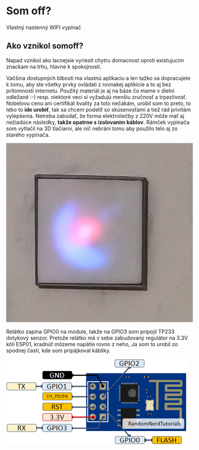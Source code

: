 # Som off?
Vlastný nastenný WIFI vypínač

## Ako vznikol somoff?
Napad vznikol ako lacnejsie vyriesit chytru domacnost oproti existujucim znackam na trhu, hlavne k spokojnosti.

Vačšina dostupných blbostí ma vlastnú aplikaciu a len tažko sa dopracujete k tomu, aby ste všetky prvky ovládali z rovnakej aplikície a to aj bez prítomnosti internetu. Použitý materiál je aj na báze čo mame v dielni odležané :-) resp. niektoré veci si vyžadujú menšiu zručnosť a trpezlivosť. Nobelovu cenu ani certifikát kvality za toto nečakám, urobil som to preto, to lebo to **ide urobiť**, tak sa chcem podeliť so skúsenosťami a tiež rád privítám vylepšenia. Netreba zabúdať, že forma elektroliečby z 220V môže mať aj nežiadúce následky, **takže opatrne s izolovaním káblov**. Rámček vypínača som vytlačil na 3D tlačiarni, ale nič nebráni tomu aby použilo telo aj zo starého vypínača.

![Vypinac](https://github.com/rpisoft/somoff/blob/main/images/somoff.jpg)

Relátko zapina GPIO0 na module, takže na GPIO3 som pripojil TP233 dotykový senzor. Pretože relátko má v sebe zabudovaný regulátor na 3.3V kôli ESP01, kradnúť môzeme napätie rovno z neho, Ja som to urobil zo spodnej časti, kde som pripájkoval kábliky.

![ESP 01](https://github.com/rpisoft/somoff/blob/main/images/ESP-01-ESP8266-pinout-gpio-pin.png)




